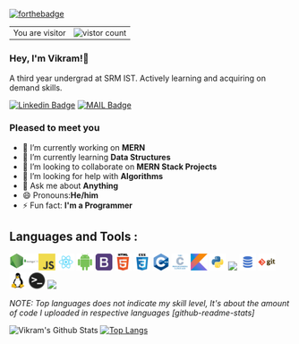 [![forthebadge](https://forthebadge.com/images/badges/built-with-love.svg)](https://GitHub.com/vikramoff24/)
<table>
  <tr>
    <td>You are visitor</td>
    <td><img src="https://profile-counter.glitch.me/vikramoff24/count.svg" alt="vistor count" height="50" /></td>
  </tr>
</table>

### Hey, I'm Vikram!👋 

A third year undergrad at SRM IST. Actively learning and acquiring on demand skills.

[![Linkedin Badge](https://img.shields.io/badge/-vikramoff24-blue?style=flat-square&logo=Linkedin&logoColor=white&link=https://www.linkedin.com/in/vikramoff24/)](https://www.linkedin.com/in/vikramoff24/)
[![MAIL Badge](https://img.shields.io/badge/-vikramofficial24@gmail.com-c14438?style=flat-square&logo=Gmail&logoColor=white&link=mailto:vikramofficial24@gmail.com)](mailto:vikramofficial24@gmail.com)
 
### Pleased to meet you 

- 🔭 I’m currently working on <b>MERN</b>
- 🌱 I’m currently learning <b>Data Structures</b>
- 👯 I’m looking to collaborate on <b>MERN Stack Projects</b>
- 🤔 I’m looking for help with <b>Algorithms</b>
- 💬 Ask me about <b>Anything</b>
- 😄 Pronouns:<b>He/him</b>
- ⚡ Fun fact: <b>I'm a Programmer</b>

## Languages and Tools :


<code><img height="30" src="https://raw.githubusercontent.com/github/explore/80688e429a7d4ef2fca1e82350fe8e3517d3494d/topics/javascript/javascript.png"></code>
<code><img height="30" src="https://raw.githubusercontent.com/github/explore/80688e429a7d4ef2fca1e82350fe8e3517d3494d/topics/react/react.png"></code>
<code><img align="left" alt="Node.js" width="26px" src="https://raw.githubusercontent.com/github/explore/80688e429a7d4ef2fca1e82350fe8e3517d3494d/topics/nodejs/nodejs.png" /></code>
<code><img align="left" alt="MongoDB" width="26px" src="https://raw.githubusercontent.com/github/explore/80688e429a7d4ef2fca1e82350fe8e3517d3494d/topics/mongodb/mongodb.png" /></code>
<code><img height="30" src="https://raw.githubusercontent.com/github/explore/80688e429a7d4ef2fca1e82350fe8e3517d3494d/topics/android/android.png"></code>
<code><img height="30" src="https://raw.githubusercontent.com/github/explore/80688e429a7d4ef2fca1e82350fe8e3517d3494d/topics/bootstrap/bootstrap.png"></code>
<code><img height="30" src="https://raw.githubusercontent.com/github/explore/80688e429a7d4ef2fca1e82350fe8e3517d3494d/topics/html/html.png"></code>
<code><img height="30" src="https://raw.githubusercontent.com/github/explore/80688e429a7d4ef2fca1e82350fe8e3517d3494d/topics/css/css.png"></code>
<code><img height="30" src="https://raw.githubusercontent.com/github/explore/80688e429a7d4ef2fca1e82350fe8e3517d3494d/topics/cpp/cpp.png"></code>
<code><img height="30" src="https://raw.githubusercontent.com/github/explore/80688e429a7d4ef2fca1e82350fe8e3517d3494d/topics/c/c.png"></code>
<code><img height="30" src="https://raw.githubusercontent.com/github/explore/80688e429a7d4ef2fca1e82350fe8e3517d3494d/topics/kotlin/kotlin.png"></code>
<code><img height="30" src="https://raw.githubusercontent.com/github/explore/80688e429a7d4ef2fca1e82350fe8e3517d3494d/topics/python/python.png"></code>
<code><img height="30" src="https://sjardo.com/wp-content/uploads/2019/03/2000px-Sass_Logo_Color.svg_-1536x1152.png"></code>
<code><img height="30" src="https://raw.githubusercontent.com/github/explore/80688e429a7d4ef2fca1e82350fe8e3517d3494d/topics/sql/sql.png"></code>
<code><img height="30" src="https://raw.githubusercontent.com/github/explore/80688e429a7d4ef2fca1e82350fe8e3517d3494d/topics/git/git.png"></code>
<code><img height="30" src="https://raw.githubusercontent.com/github/explore/80688e429a7d4ef2fca1e82350fe8e3517d3494d/topics/linux/linux.png"></code>
<code><img height="30" src="https://raw.githubusercontent.com/github/explore/80688e429a7d4ef2fca1e82350fe8e3517d3494d/topics/terminal/terminal.png"></code>
<code><img height="30" src="https://upload.wikimedia.org/wikipedia/commons/2/2d/Visual_Studio_Code_1.18_icon.svg"></code>


*NOTE: Top languages does not indicate my skill level, It's about the amount of code I uploaded in respective languages [github-readme-stats]*

![Vikram's Github Stats](https://github-readme-stats.vercel.app/api?username=vikramoff24&show_icons=true&theme=radical) [![Top Langs](https://github-readme-stats.vercel.app/api/top-langs/?username=vikramoff24&theme=radical)](https://github.com/vikramoff24/github-readme-stats)



